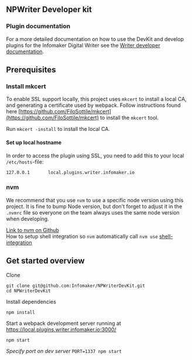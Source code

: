 ## NPWriter Developer kit

### Plugin documentation
For a more detailed documentation on how to use the DevKit and develop
plugins for the Infomaker Digital Writer see the
[Writer developer documentation](https://docs.navigaglobal.com/writer/).


## Prerequisites
### Install mkcert

To enable SSL support locally, this project uses `mkcert` to install a local CA, and generating a certificate used by webpack.
Follow instructions found here [https://github.com/FiloSottile/mkcert](https://github.com/FiloSottile/mkcert) to install the `mkcert` tool.

Run `mkcert -install` to install the local CA.

#### Set up local hostname

In order to access the plugin using SSL, you need to add this to your local `/etc/hosts`-file:

```bash
127.0.0.1       local.plugins.writer.infomaker.io
```

### nvm
We recommend that you use `nvm` to use a specific node version using this project. It is fine to bump Node version, but don't forget to adjust it in the `.nvmrc` file so everyone on the team always uses the same node version when developing.
  
[Link to nvm on Github](https://github.com/nvm-sh/nvm)  
How to setup shell integration so `nvm` automatically call `nvm use` [shell-integration](https://github.com/nvm-sh/nvm#deeper-shell-integration)


## Get started overview

Clone

```
git clone git@github.com:Infomaker/NPWriterDevKit.git
cd NPWriterDevKit
```

Install dependencies

```
npm install
```
  
Start a webpack development server running at https://local.plugins.writer.infomaker.io:3000/
```
npm start
```

_Specify port on dev server_ `PORT=1337 npm start`
